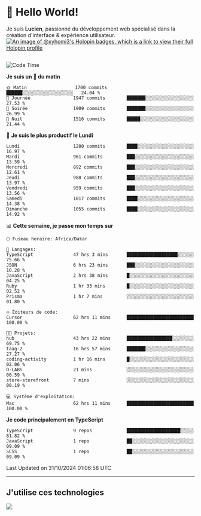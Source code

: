 # 👋 Hello World!

Je suis **Lucien**, passionné du développement web spécialisé dans la création d'interface & expérience utilisateur.
[![An image of @xyhomi3's Holopin badges, which is a link to view their full Holopin profile](https://holopin.me/xyhomi3)](https://holopin.io/@xyhomi3)

##

<!--START_SECTION:waka-->
![Code Time](http://img.shields.io/badge/Code%20Time-2%2C438%20hrs%202%20mins-blue)

**Je suis un 🐤 du matin** 

```text
🌞 Matin                  1700 commits        ██████░░░░░░░░░░░░░░░░░░░   24.04 % 
🌆 Journée                1947 commits        ███████░░░░░░░░░░░░░░░░░░   27.53 % 
🌃 Soirée                 1909 commits        ███████░░░░░░░░░░░░░░░░░░   26.99 % 
🌙 Nuit                   1516 commits        █████░░░░░░░░░░░░░░░░░░░░   21.44 % 
```
📅 **Je suis le plus productif le Lundi** 

```text
Lundi                    1200 commits        ████░░░░░░░░░░░░░░░░░░░░░   16.97 % 
Mardi                    961 commits         ███░░░░░░░░░░░░░░░░░░░░░░   13.59 % 
Mercredi                 892 commits         ███░░░░░░░░░░░░░░░░░░░░░░   12.61 % 
Jeudi                    988 commits         ███░░░░░░░░░░░░░░░░░░░░░░   13.97 % 
Vendredi                 959 commits         ███░░░░░░░░░░░░░░░░░░░░░░   13.56 % 
Samedi                   1017 commits        ████░░░░░░░░░░░░░░░░░░░░░   14.38 % 
Dimanche                 1055 commits        ████░░░░░░░░░░░░░░░░░░░░░   14.92 % 
```


📊 **Cette semaine, je passe mon temps sur** 

```text
🕑︎ Fuseau horaire: Africa/Dakar

💬 Langages: 
TypeScript               47 hrs 3 mins       ███████████████████░░░░░░   75.66 % 
JSON                     6 hrs 23 mins       ███░░░░░░░░░░░░░░░░░░░░░░   10.28 % 
JavaScript               2 hrs 38 mins       █░░░░░░░░░░░░░░░░░░░░░░░░   04.25 % 
Ruby                     1 hr 33 mins        █░░░░░░░░░░░░░░░░░░░░░░░░   02.52 % 
Prisma                   1 hr 7 mins         ░░░░░░░░░░░░░░░░░░░░░░░░░   01.80 % 

🔥 Éditeurs de code: 
Cursor                   62 hrs 11 mins      █████████████████████████   100.00 % 

🐱‍💻 Projets: 
hub                      43 hrs 22 mins      █████████████████░░░░░░░░   69.75 % 
taag-2                   16 hrs 57 mins      ███████░░░░░░░░░░░░░░░░░░   27.27 % 
coding-activity          1 hr 16 mins        █░░░░░░░░░░░░░░░░░░░░░░░░   02.06 % 
O-LABS                   21 mins             ░░░░░░░░░░░░░░░░░░░░░░░░░   00.59 % 
store-storefront         7 mins              ░░░░░░░░░░░░░░░░░░░░░░░░░   00.19 % 

💻 Système d'exploitation: 
Mac                      62 hrs 11 mins      █████████████████████████   100.00 % 
```

**Je code principalement en TypeScript** 

```text
TypeScript               9 repos             ████████████████████░░░░░   81.82 % 
JavaScript               1 repo              ██░░░░░░░░░░░░░░░░░░░░░░░   09.09 % 
SCSS                     1 repo              ██░░░░░░░░░░░░░░░░░░░░░░░   09.09 % 
```




 Last Updated on 31/10/2024 01:06:58 UTC
<!--END_SECTION:waka-->
---

## J'utilise ces technologies

<p align="left">
  <a href="https://skillicons.dev">
    <img src="https://skillicons.dev/icons?i=ts,js,md,scss,tailwind,react,docker,express,astro,vite,nextjs,vercel,figma,ableton" />
  </a>
</p>

